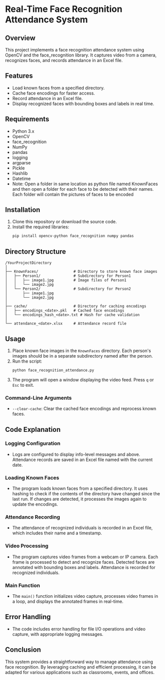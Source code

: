 # Real-Time Face Recognition Attendance System

## Overview
This project implements a face recognition attendance system using OpenCV and the face_recognition library. It captures video from a camera, recognizes faces, and records attendance in an Excel file.

## Features
- Load known faces from a specified directory.
- Cache face encodings for faster access.
- Record attendance in an Excel file.
- Display recognized faces with bounding boxes and labels in real time.

## Requirements
- Python 3.x
- OpenCV
- face_recognition
- NumPy
- pandas
- logging
- argparse
- Pickle
- Hashlib
- Datetime
- Note: Open a folder in same location as python file named KnownFaces and then open a folder for each face to be detected with their names.
Each folder will contain the pictures of faces to be encoded

## Installation
1. Clone this repository or download the source code.
2. Install the required libraries:
   ```bash
   pip install opencv-python face_recognition numpy pandas
   ```

## Directory Structure
```
/YourProjectDirectory
│
├── KnownFaces/                # Directory to store known face images
│   ├── Person1/               # Subdirectory for Person1
│   │   ├── image1.jpg         # Image files of Person1
│   │   └── image2.jpg
│   └── Person2/               # Subdirectory for Person2
│       ├── image1.jpg
│       └── image2.jpg
│
├── cache/                     # Directory for caching encodings
│   ├── encodings_<date>.pkl   # Cached face encodings
│   └── encodings_hash_<date>.txt # Hash for cache validation
│
└── attendance_<date>.xlsx     # Attendance record file
```

## Usage
1. Place known face images in the `KnownFaces` directory. Each person's images should be in a separate subdirectory named after the person.
2. Run the script:
   ```bash
   python face_recognition_attendance.py
   ```
3. The program will open a window displaying the video feed. Press `q` or `Esc` to exit.

### Command-Line Arguments
- `--clear-cache`: Clear the cached face encodings and reprocess known faces.

## Code Explanation

### Logging Configuration
- Logs are configured to display info-level messages and above. Attendance records are saved in an Excel file named with the current date.

### Loading Known Faces
- The program loads known faces from a specified directory. It uses hashing to check if the contents of the directory have changed since the last run. If changes are detected, it processes the images again to update the encodings.

### Attendance Recording
- The attendance of recognized individuals is recorded in an Excel file, which includes their name and a timestamp.

### Video Processing
- The program captures video frames from a webcam or IP camera. Each frame is processed to detect and recognize faces. Detected faces are annotated with bounding boxes and labels. Attendance is recorded for recognized individuals.

### Main Function
- The `main()` function initializes video capture, processes video frames in a loop, and displays the annotated frames in real-time.

## Error Handling
- The code includes error handling for file I/O operations and video capture, with appropriate logging messages.

## Conclusion
This system provides a straightforward way to manage attendance using face recognition. 
By leveraging caching and efficient processing, it can be adapted for various applications such as classrooms, events, and offices.
